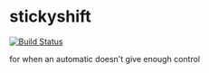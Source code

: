 # stickyshift

[![Build Status](https://travis-ci.com/echohead/stickyshift.svg?branch=master)](https://travis-ci.com/echohead/stickyshift)

for when an automatic doesn't give enough control
